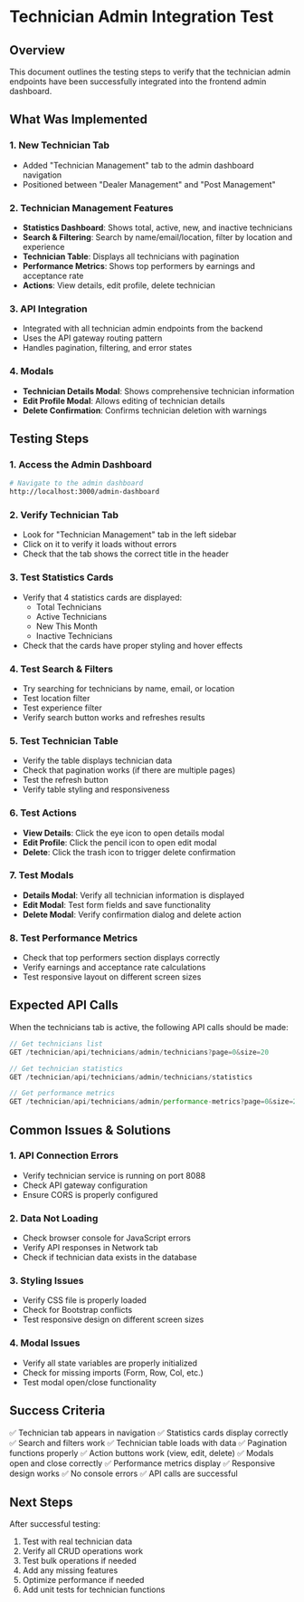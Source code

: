 # Technician Admin Integration Test

## Overview
This document outlines the testing steps to verify that the technician admin endpoints have been successfully integrated into the frontend admin dashboard.

## What Was Implemented

### 1. New Technician Tab
- Added "Technician Management" tab to the admin dashboard navigation
- Positioned between "Dealer Management" and "Post Management"

### 2. Technician Management Features
- **Statistics Dashboard**: Shows total, active, new, and inactive technicians
- **Search & Filtering**: Search by name/email/location, filter by location and experience
- **Technician Table**: Displays all technicians with pagination
- **Performance Metrics**: Shows top performers by earnings and acceptance rate
- **Actions**: View details, edit profile, delete technician

### 3. API Integration
- Integrated with all technician admin endpoints from the backend
- Uses the API gateway routing pattern
- Handles pagination, filtering, and error states

### 4. Modals
- **Technician Details Modal**: Shows comprehensive technician information
- **Edit Profile Modal**: Allows editing of technician details
- **Delete Confirmation**: Confirms technician deletion with warnings

## Testing Steps

### 1. Access the Admin Dashboard
```bash
# Navigate to the admin dashboard
http://localhost:3000/admin-dashboard
```

### 2. Verify Technician Tab
- Look for "Technician Management" tab in the left sidebar
- Click on it to verify it loads without errors
- Check that the tab shows the correct title in the header

### 3. Test Statistics Cards
- Verify that 4 statistics cards are displayed:
  - Total Technicians
  - Active Technicians  
  - New This Month
  - Inactive Technicians
- Check that the cards have proper styling and hover effects

### 4. Test Search & Filters
- Try searching for technicians by name, email, or location
- Test location filter
- Test experience filter
- Verify search button works and refreshes results

### 5. Test Technician Table
- Verify the table displays technician data
- Check that pagination works (if there are multiple pages)
- Test the refresh button
- Verify table styling and responsiveness

### 6. Test Actions
- **View Details**: Click the eye icon to open details modal
- **Edit Profile**: Click the pencil icon to open edit modal
- **Delete**: Click the trash icon to trigger delete confirmation

### 7. Test Modals
- **Details Modal**: Verify all technician information is displayed
- **Edit Modal**: Test form fields and save functionality
- **Delete Modal**: Verify confirmation dialog and delete action

### 8. Test Performance Metrics
- Check that top performers section displays correctly
- Verify earnings and acceptance rate calculations
- Test responsive layout on different screen sizes

## Expected API Calls

When the technicians tab is active, the following API calls should be made:

```javascript
// Get technicians list
GET /technician/api/technicians/admin/technicians?page=0&size=20

// Get technician statistics  
GET /technician/api/technicians/admin/technicians/statistics

// Get performance metrics
GET /technician/api/technicians/admin/performance-metrics?page=0&size=20&sortBy=totalEarnings&sortOrder=desc
```

## Common Issues & Solutions

### 1. API Connection Errors
- Verify technician service is running on port 8088
- Check API gateway configuration
- Ensure CORS is properly configured

### 2. Data Not Loading
- Check browser console for JavaScript errors
- Verify API responses in Network tab
- Check if technician data exists in the database

### 3. Styling Issues
- Verify CSS file is properly loaded
- Check for Bootstrap conflicts
- Test responsive design on different screen sizes

### 4. Modal Issues
- Verify all state variables are properly initialized
- Check for missing imports (Form, Row, Col, etc.)
- Test modal open/close functionality

## Success Criteria

✅ Technician tab appears in navigation
✅ Statistics cards display correctly
✅ Search and filters work
✅ Technician table loads with data
✅ Pagination functions properly
✅ Action buttons work (view, edit, delete)
✅ Modals open and close correctly
✅ Performance metrics display
✅ Responsive design works
✅ No console errors
✅ API calls are successful

## Next Steps

After successful testing:
1. Test with real technician data
2. Verify all CRUD operations work
3. Test bulk operations if needed
4. Add any missing features
5. Optimize performance if needed
6. Add unit tests for technician functions
